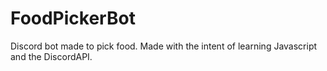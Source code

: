 # FoodPickerBot
Discord bot made to pick food. Made with the intent of learning Javascript and the DiscordAPI. 
